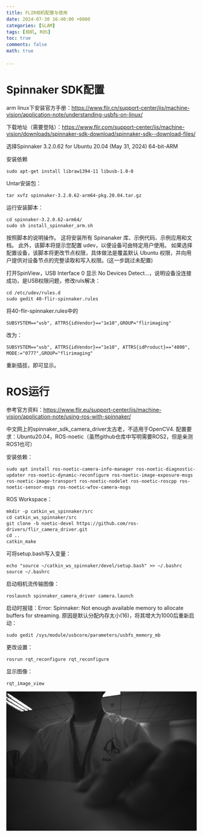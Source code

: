 ```yaml
---
title: FLIR相机配置与使用
date: 2024-07-30 16:40:00 +0800
categories: [SLAM]
tags: [相机, ROS]
toc: true 
comments: false
math: true

---
```

# Spinnaker SDK配置
arm linux下安装官方手册：https://www.flir.cn/support-center/iis/machine-vision/application-note/understanding-usbfs-on-linux/

下载地址（需要登陆）：https://www.flir.com/support-center/iis/machine-vision/downloads/spinnaker-sdk-download/spinnaker-sdk--download-files/

选择Spinnaker 3.2.0.62 for Ubuntu 20.04 (May 31, 2024) 64-bit-ARM

安装依赖
```shell
sudo apt-get install libraw1394-11 libusb-1.0-0
```
Untar安装包：
```shell
tar xvfz spinnaker-3.2.0.62-arm64-pkg.20.04.tar.gz
```
运行安装脚本：
```shell
cd spinnaker-3.2.0.62-arm64/
sudo sh install_spinnaker_arm.sh
```
按照脚本的说明操作。 这将安装所有 Spinanaker 库、示例代码、示例应用和文档。 
此外，该脚本将提示您配置 udev，以便设备可由特定用户使用。 如果选择配置设备，该脚本将更改节点权限，具体做法是覆盖默认 Ubuntu 权限，并向用户提供对设备节点的完整读取和写入权限。(这一步跳过未配置)

打开SpinView，USB Interface 0 显示 No Devices Detect...，说明设备没连接成功，是USB权限问题，修改ruls解决：
```shell
cd /etc/udev/rules.d
sudo gedit 40-flir-spinnaker.rules
```
将40-flir-spinnaker.rules中的
```
SUBSYSTEM=="usb", ATTRS{idVendor}=="1e10",GROUP="flirimaging"
```
改为：
```
SUBSYSTEM=="usb", ATTRS{idVendor}=="1e10", ATTRS{idProduct}=="4000", MODE:="0777",GROUP="flirimaging"
```
重新插拔，即可显示。

# ROS运行
参考官方资料：https://www.flir.eu/support-center/iis/machine-vision/application-note/using-ros-with-spinnaker/

中文网上的spinnaker_sdk_camera_driver太古老，不适用于OpenCV4.
配置要求：Ubuntu20.04，ROS-noetic（虽然github仓库中写明需要ROS2，但是亲测ROS1也可）

安装依赖：
```shell
sudo apt install ros-noetic-camera-info-manager ros-noetic-diagnostic-updater ros-noetic-dynamic-reconfigure ros-noetic-image-exposure-msgs ros-noetic-image-transport ros-noetic-nodelet ros-noetic-roscpp ros-noetic-sensor-msgs ros-noetic-wfov-camera-msgs
```
ROS Workspace：
```shell
mkdir -p catkin_ws_spinnaker/src
cd catkin_ws_spinnaker/src
git clone -b noetic-devel https://github.com/ros-drivers/flir_camera_driver.git
cd ..
catkin_make
```
可将setup.bash写入变量：
```shell
echo "source ~/catkin_ws_spinnaker/devel/setup.bash" >> ~/.bashrc
source ~/.bashrc
```
启动相机流传输图像：
```shell
roslaunch spinnaker_camera_driver camera.launch
```
启动时报错：Error: Spinnaker: Not enough available memory to allocate buffers for streaming.
原因是默认分配内存太小(16)，将其增大为1000后重新启动：
```shell
sudo gedit /sys/module/usbcore/parameters/usbfs_memory_mb
```
更改设置：
```shell
rosrun rqt_reconfigure rqt_reconfigure
```
显示图像：
```shell
rqt_image_view
```
![](/assets/img/FLIRInstructions.png)



